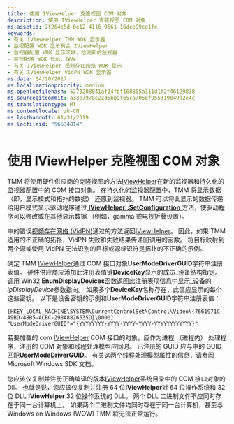 ```yaml
---
title: 使用 IViewHelper 克隆视图 COM 对象
description: 使用 IViewHelper 克隆视图 COM 对象
ms.assetid: 2f264c5d-0e12-4116-9561-16dce99ce1fe
keywords:
- 有关 IViewHelper TMM WDK 显示器
- 监视配置 WDK 显示有关 IViewHelper
- 监视器配置 WDK 显示区域，检测新的监视器
- 监视配置 WDK 显示，保存
- 有关 IViewHelper 视频存在网络 WDK 显示
- 有关 IViewHelper VidPN WDK 显示器
ms.date: 04/20/2017
ms.localizationpriority: medium
ms.openlocfilehash: 5270208041af24fbf168805a311d1f2f46129838
ms.sourcegitcommit: a33b7978e22d5bb9f65ca7056f955319049a2e4c
ms.translationtype: MT
ms.contentlocale: zh-CN
ms.lasthandoff: 01/31/2019
ms.locfileid: "56534814"
---
```

# <a name="using-an-iviewhelper-clone-view-com-object"></a>使用 IViewHelper 克隆视图 COM 对象


TMM 将使用硬件供应商的克隆视图的方法[IViewHelper](https://msdn.microsoft.com/library/windows/hardware/ff568164)在新的监视器和持久化的监视器配置中的 COM 接口对象。 在持久化的监视器配置中，TMM 将显示数据 （即，显示模式和拓扑的数据） 还原到监视器。 TMM 可以将此显示的数据传递给用户模式显示驱动程序通过[ **IViewHelper::SetConfiguration** ](https://msdn.microsoft.com/library/windows/hardware/ff568176)方法，使驱动程序可以修改或在其他显示数据 （例如，gamma 或电视折叠设置）。

中的错误[视频存在网络 (VidPN)](multiple-monitors-and-video-present-networks.md)通过的方法返回[IViewHelper](https://msdn.microsoft.com/library/windows/hardware/ff568164)。 因此，如果 TMM 适用的不正确的拓扑，VidPN 失败和失败结果传递回调用的函数。 将目标映射到两个源或使用 VidPN 无法识别的目标或源标识符是拓扑的不正确的示例。

确定 TMM [IViewHelper](https://msdn.microsoft.com/library/windows/hardware/ff568164)通过 COM 接口对象**UserModeDriverGUID**字符串注册表值。 硬件供应商应添加此注册表值键**DeviceKey**显示的成员\_设备结构指定。 调用 Win32 **EnumDisplayDevices**函数返回此注册表项信息中显示\_设备的*lpDisplayDevice*参数指向。 如果多个**DeviceKey**名称存在，此值应显示的每个这些密钥。 以下是设备密钥的示例和**UserModeDriverGUID**字符串注册表值：

```registry
[HKEY_LOCAL_MACHINE\SYSTEM\CurrentControlSet\Control\Video\{7661971C-A9BD-48B5-ACBC-298A8826535D}\0000]
"UserModeDriverGUID"="{YYYYYYYY-YYYY-YYYY-YYYY-YYYYYYYYYYYY}"
```

若要加载的 com [IViewHelper](https://msdn.microsoft.com/library/windows/hardware/ff568164) COM 接口的对象，应作为进程 （进程内） 处理程序，注册的 COM 对象和线程处理模型应同时。 已注册的 GUID 应与中的 GUID 匹配**UserModeDriverGUID**。 有关这两个线程处理模型属性的信息，请参阅 Microsoft Windows SDK 文档。

您应该仅复制并注册正确编译的版本[IViewHelper](https://msdn.microsoft.com/library/windows/hardware/ff568164)系统目录中的 COM 接口对象的 Dll。 也就是说，您应该仅复制并注册 64 位**IViewHelper**对 64 位操作系统和 32 位 DLL **IViewHelper** 32 位操作系统的 DLL。 两个 DLL 二进制文件不应同时存在于同一台计算机上。 如果两个二进制文件均同时存在于同一台计算机，甚至与 Windows on Windows (WOW) TMM 将无法正常运行。

 

 






